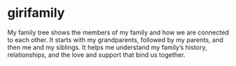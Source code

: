 # girifamily
My family tree shows the members of my family and how we are connected to each other. It starts with my grandparents, followed by my parents, and then me and my siblings. It helps me understand my family’s history, relationships, and the love and support that bind us together.
